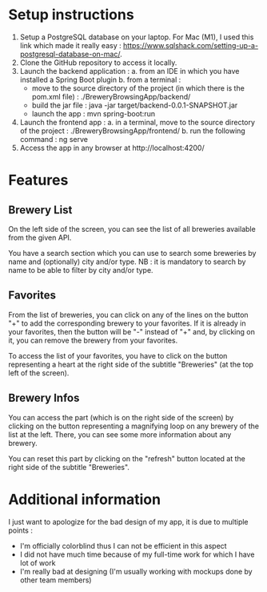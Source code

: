 # Setup instructions
1. Setup a PostgreSQL database on your laptop. For Mac (M1), I used this link which made it really easy : https://www.sqlshack.com/setting-up-a-postgresql-database-on-mac/.
2. Clone the GitHub repository to access it locally.
3. Launch the backend application :
   a. from an IDE in which you have installed a Spring Boot plugin
   b. from a terminal :
     * move to the source directory of the project (in which there is the pom.xml file) : ./BreweryBrowsingApp/backend/
     * build the jar file : java -jar target/backend-0.0.1-SNAPSHOT.jar
     * launch the app : mvn spring-boot:run
4. Launch the frontend app :
   a. in a terminal, move to the source directory of the project : ./BreweryBrowsingApp/frontend/
   b. run the following command : ng serve
5. Access the app in any browser at http://localhost:4200/

# Features
## Brewery List
On the left side of the screen, you can see the list of all breweries available from the given API.

You have a search section which you can use to search some breweries by name and (optionally) city and/or type.
NB : it is mandatory to search by name to be able to filter by city and/or type.

## Favorites
From the list of breweries, you can click on any of the lines on the button "+" to add the corresponding brewery to your favorites. 
If it is already in your favorites, then the button will be "-" instead of "+" and, by clicking on it, you can remove the brewery from your favorites.

To access the list of your favorites, you have to click on the button representing a heart at the right side of the subtitle "Breweries" (at the top left of the screen).

## Brewery Infos
You can access the part (which is on the right side of the screen) by clicking on the button representing a magnifying loop on any brewery of the list at the left.
There, you can see some more information about any brewery.

You can reset this part by clicking on the "refresh" button located at the right side of the subtitle "Breweries".

# Additional information
I just want to apologize for the bad design of my app, it is due to multiple points :
* I'm officially colorblind thus I can not be efficient in this aspect
* I did not have much time because of my full-time work for which I have lot of work
* I'm really bad at designing (I'm usually working with mockups done by other team members)
